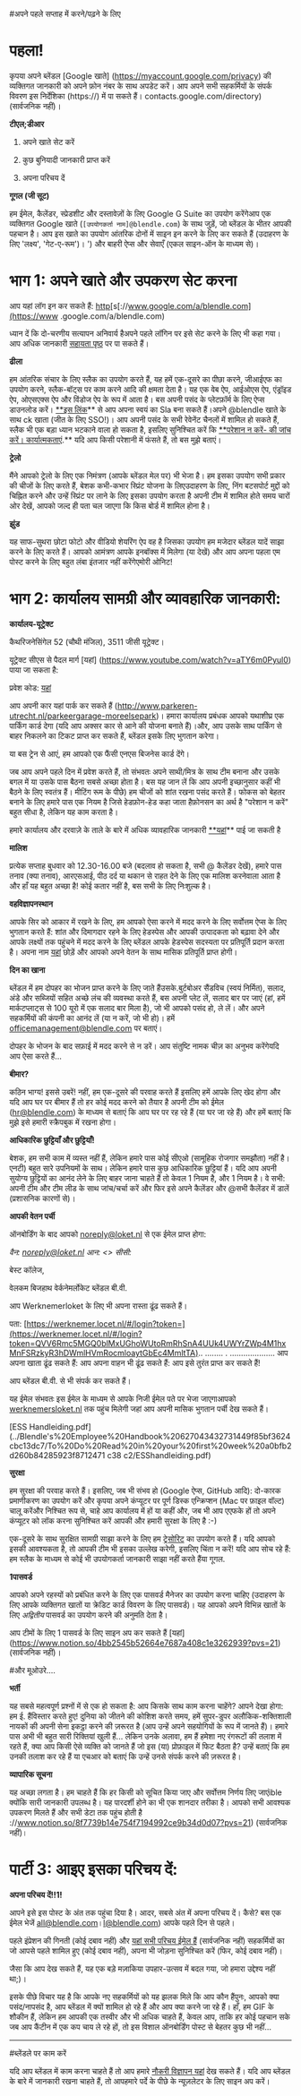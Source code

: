 #अपने पहले सप्ताह में करने/पढ़ने के लिए

# **पहला!**

कृपया अपने ब्लेंडल [Google खाते] (https://myaccount.google.com/privacy) की व्यक्तिगत जानकारी को अपने फ़ोन नंबर के साथ अपडेट करें। आप अपने सभी सहकर्मियों के संपर्क विवरण इस निर्देशिका (https://) में पा सकते हैं। contacts.google.com/directory) (सार्वजनिक नहीं)।

**टीएल;डीआर**

1. अपने खाते सेट करें

2. कुछ बुनियादी जानकारी प्राप्त करें

3. अपना परिचय दें

**गूगल (जी सूट)**

हम ईमेल, कैलेंडर, स्प्रेडशीट और दस्तावेज़ों के लिए Google G Suite का उपयोग करेंगेआप एक व्यक्तिगत Google खाते (`[उपयोगकर्ता नाम]@blendle.com`) के साथ जुड़ें, जो ब्लेंडल के भीतर आपकी पहचान है। आप इस खाते का उपयोग आंतरिक दोनों में साइन इन करने के लिए कर सकते हैं (उदाहरण के लिए 'लक्ष्य', 'गेट-ए-रूम')। ') और बाहरी ऐप्स और सेवाएँ (एकल साइन-ऑन के माध्यम से)।

# **भाग 1: अपने खाते और उपकरण सेट करना**

आप यहां लॉग इन कर सकते हैं: [http](https://www.google.com/a/blendle.com)[s[://www.google.com/a/blendle.com](https://www .google.com/a/blendle.com)

ध्यान दें कि दो-चरणीय सत्यापन अनिवार्य हैअपने पहले लॉगिन पर इसे सेट करने के लिए भी कहा गया। आप अधिक जानकारी [सहायता पृष्ठ](https://support.google.com/accounts/answer/185839?hl=nl) पर पा सकते हैं।

**ढीला**

हम आंतरिक संचार के लिए स्लैक का उपयोग करते हैं, यह हमें एक-दूसरे का पीछा करने, जीआईएफ का उपयोग करने, स्लैक-बॉट्स पर काम करने आदि की क्षमता देता है। यह एक वेब ऐप, आईओएस ऐप, एंड्रॉइड ऐप, ओएसएक्स ऐप और विंडोज ऐप के रूप में आता है। बस अपनी पसंद के प्लेटफ़ॉर्म के लिए ऐप्स डाउनलोड करें। [**इस लिंक](https://blendle.slack.com/signup)** से आप अपना स्वयं का Sla बना सकते हैं।अपने @blendle खाते के साथ ck खाता (जीत के लिए SSO!)। आप अपनी पसंद के सभी रेवेनेंट चैनलों में शामिल हो सकते हैं, स्लैक भी एक बड़ा ध्यान भटकाने वाला हो सकता है, इसलिए सुनिश्चित करें कि [**परेशान न करें- की जांच करें। कार्यात्मकताएं](https://get.slack.help/hc/en-us/articles/214908388-Do-Not-Disturb-and-snooze-settings).** यदि आप किसी परेशानी में फंसते हैं, तो बस मुझे बताएं।

**ट्रेलो**

मैंने आपको ट्रेलो के लिए एक निमंत्रण (आपके ब्लेंडल मेल पर) भी भेजा है। हम इसका उपयोग सभी प्रकार की चीजों के लिए करते हैं, बेशक कभी-कभार स्प्रिंट योजना के लिएउदाहरण के लिए, निंग बटसपोर्ट मुद्दों को चिह्नित करने और उन्हें स्प्रिंट पर लाने के लिए इसका उपयोग करता है अपनी टीम में शामिल होते समय चारों ओर देखें, आपको जल्द ही पता चल जाएगा कि किस बोर्ड में शामिल होना है।

**झुंड**

यह साफ-सुथरा छोटा फोटो और वीडियो शेयरिंग ऐप वह है जिसका उपयोग हम मजेदार ब्लेंडल यादें साझा करने के लिए करते हैं। आपको आमंत्रण आपके इनबॉक्स में मिलेगा (या देखें) और आप अपना पहला एम पोस्ट करने के लिए बहुत लंबा इंतजार नहीं करेंगेएमोरी ओनिट!

# **भाग 2: कार्यालय सामग्री और व्यावहारिक जानकारी:**

**कार्यालय-यूट्रेक्ट**

कैथरिजनेसिंगेल 52 (चौथी मंजिल), 3511 जीसी यूट्रेक्ट।

यूट्रेक्ट सीएस से पैदल मार्ग [यहां] (https://www.youtube.com/watch?v=aTY6m0Pyul0) पाया जा सकता है:

प्रवेश कोड: [यहां](https://www.notion.so/8354943cbce846e086ad48e67dc153bc?pvs=21)

आप अपनी कार यहां पार्क कर सकते हैं (http://www.parkeren-utrecht.nl/parkeergarage-moreelsepark)। हमारा कार्यालय प्रबंधक आपको यथाशीघ्र एक पार्किंग कार्ड देगा (यदि आप अक्सर कार से आने की योजना बनाते हैं)।और, आप उसके साथ पार्किंग से बाहर निकलने का टिकट प्राप्त कर सकते हैं, ब्लेंडल इसके लिए भुगतान करेगा।

या बस ट्रेन से आएं, हम आपको एक फैंसी एनएस बिजनेस कार्ड देंगे।

जब आप अपने पहले दिन में प्रवेश करते हैं, तो संभवतः अपने साथी/मित्र के साथ टीम बनाना और उसके बगल में या उसके पास बैठना सबसे अच्छा होता है। बस यह जान लें कि आप अपनी इच्छानुसार कहीं भी बैठने के लिए स्वतंत्र हैं। मीटिंग रूम के पीछे) हम चीजों को शांत रखना पसंद करते हैं। फोकस को बेहतर बनाने के लिए हमारे पास एक नियम है जिसे हेडफ़ोन-हेड कहा जाता हैफ़ोनसन का अर्थ है "परेशान न करें" बहुत सीधा है, लेकिन यह काम करता है।

हमारे कार्यालय और दरवाज़े के ताले के बारे में अधिक व्यावहारिक जानकारी [**यहां](https://www.notion.so/general-practical-7d6c7f1e44564dd7a6e4cdee510d179d?pvs=21)** पाई जा सकती है

**मालिश**

प्रत्येक सप्ताह बुधवार को 12.30-16.00 बजे (बदलाव हो सकता है, सभी @ कैलेंडर देखें), हमारे पास तनाव (क्या तनाव), आरएसआई, पीठ दर्द या थकान से राहत देने के लिए एक मालिश करनेवाला आता है और हाँ यह बहुत अच्छा है! कोई कतार नहीं है, बस सभी के लिए निःशुल्क है।

**वहविज्ञापनस्थान**

आपके सिर को आकार में रखने के लिए, हम आपको ऐसा करने में मदद करने के लिए सर्वोत्तम ऐप्स के लिए भुगतान करते हैं: शांत और दिमागदार रहने के लिए हेडस्पेस और आपकी उत्पादकता को बढ़ावा देने और आपके लक्ष्यों तक पहुंचने में मदद करने के लिए ब्लेंडल आपके हेडस्पेस सदस्यता पर प्रतिपूर्ति प्रदान करता है। अपना नाम [यहां](https://docs.google.com/spreadshields/d/1-zlsECyft1A7SV30dsbaxGeS7F66u2Yte7sOli8bc4k/edit?ts=5ae08e58#gid=0) छोड़ें और आपको अपने वेतन के साथ मासिक प्रतिपूर्ति प्राप्त होगी।

**दिन का खाना**

ब्लेंडल में हम दोपहर का भोजन प्राप्त करने के लिए जाते हैंउसके.बुर्टबोअर सैंडविच (स्वयं निर्मित), सलाद, अंडे और सब्जियों सहित अच्छे लंच की व्यवस्था करते हैं, बस अपनी प्लेट लें, सलाद बार पर जाएं (हां, हमें मार्कटप्लाट्स से 100 यूरो में एक सलाद बार मिला है), जो भी आपको पसंद हो, ले लें। और अपने सहकर्मियों की कंपनी का आनंद लें (या न करें, जो भी हो)। हमें [officemanagement@blendle.com](mailto:officemanagement@blendle.com) पर बताएं।

दोपहर के भोजन के बाद सफ़ाई में मदद करने से न डरें। आप संतुष्टि नामक चीज़ का अनुभव करेंगेयदि आप ऐसा करते हैं...

**बीमार?**

कठिन भाग्य! इससे उबरें! नहीं, हम एक-दूसरे की परवाह करते हैं इसलिए हमें आपके लिए खेद होगा और यदि आप घर पर बीमार हैं तो हर कोई मदद करने को तैयार है अपनी टीम को ईमेल (hr@blendle.com) के माध्यम से बताएं कि आप घर पर रह रहे हैं (या घर जा रहे हैं) और हमें बताएं कि मुझे इसे हमारी स्क्रैपबुक में रखना होगा।

**आधिकारिक छुट्टियाँ और छुट्टियाँ!**

बेशक, हम सभी काम में व्यस्त नहीं हैं, लेकिन हमारे पास कोई सीएओ (सामूहिक रोजगार समझौता) नहीं है।एनटी) बहुत सारे उपनियमों के साथ। लेकिन हमारे पास कुछ आधिकारिक छुट्टियां हैं। यदि आप अपनी सुयोग्य छुट्टियों का आनंद लेने के लिए बाहर जाना चाहते हैं तो केवल 1 नियम है, और 1 नियम है। वे सभी: अपनी टीम और टीम लीड के साथ जांच/चर्चा करें और फिर इसे अपने कैलेंडर और @सभी कैलेंडर में डालें (प्रशासनिक कारणों से)।

**आपकी वेतन पर्ची**

ऑनबोर्डिंग के बाद आपको noreply@loket.nl से एक ईमेल प्राप्त होगा:

*वैन: <noreply@loket.nl>
आन: <> सीसी:*

बेस्ट कॉलेज,

वेलकम बिजहाथ वेर्कनेमर्लोकेट ब्लेंडल बी.वी.

आप Werknemerloket के लिए भी अपना रास्ता ढूंढ सकते हैं।

पता: [https://werknemer.locet.nl/#/login?token=](https://werknemer.locet.nl/#/login?token=QVV6Rmc5MGQ0blMxUGhoWUtoRmRhSnA4UUk4UWYrZWp4M1hxMnFSRzkyR3hDWmlHVmRocmloaytGbEc4MmltTA).. ........ . .................... आप अपना खाता ढूंढ सकते हैं: आप अपना वाहन भी ढूंढ सकते हैं: आप इसे तुरंत प्राप्त कर सकते हैं!

आप ब्लेंडल बी.वी. से भी संपर्क कर सकते हैं।

यह ईमेल संभवतः इस ईमेल के माध्यम से आपके निजी ईमेल पते पर भेजा जाएगाआपको [werknemersloket.nl](https://werknemer.loket.nl/#/login) तक पहुंच मिलेगी जहां आप अपनी मासिक भुगतान पर्ची देख सकते हैं।

[ESS Handleiding.pdf](../Blendle's%20Employee%20Handbook%20627043432731449f85bf3624cbc13dc7/To%20Do%20Read%20in%20your%20first%20week%20a0bfb2d260b84285923f8712471 c38 c2/ESShandleiding.pdf)

**सुरक्षा**

हम सुरक्षा की परवाह करते हैं। इसलिए, जब भी संभव हो (Google ऐप्स, GitHub आदि): दो-कारक प्रमाणीकरण का उपयोग करें और कृपया अपने कंप्यूटर पर पूर्ण डिस्क एन्क्रिप्शन (Mac पर फ़ाइल वॉल्ट) चालू करेंऔर निश्चित रूप से, चाहे आप कार्यालय में हों या कहीं और, जब भी आप एएफके हों तो अपने कंप्यूटर को लॉक करना सुनिश्चित करें आपकी और हमारी सुरक्षा के लिए है :-)

एक-दूसरे के साथ सुरक्षित सामग्री साझा करने के लिए हम [ट्रेसोरिट](https://tresorit.com/) का उपयोग करते हैं। यदि आपको इसकी आवश्यकता है, तो आपकी टीम भी इसका उल्लेख करेगी, इसलिए चिंता न करें! यदि आप सोच रहे हैं: हम स्लैक के माध्यम से कोई भी उपयोगकर्ता जानकारी साझा नहीं करते हैंया गूगल.

**1पासवर्ड**

आपको अपने रहस्यों को प्रबंधित करने के लिए एक पासवर्ड मैनेजर का उपयोग करना चाहिए (उदाहरण के लिए आपके व्यक्तिगत खातों या क्रेडिट कार्ड विवरण के लिए पासवर्ड)। यह आपको अपने विभिन्न खातों के लिए *अद्वितीय* पासवर्ड का उपयोग करने की अनुमति देता है।

आप टीमों के लिए 1 पासवर्ड के लिए साइन अप कर सकते हैं [यहां] (https://www.notion.so/4bb2545b52664e7687a408c1e3262939?pvs=21) (सार्वजनिक नहीं)।

#और मूओउरे....

**भर्ती**

यह सबसे महत्वपूर्ण प्रश्नों में से एक हो सकता है: आप किसके साथ काम करना चाहेंगे? आपने देखा होगा: हम ई. हैंविस्तार करते हुए! दुनिया को जीतने की कोशिश करते समय, हमें सुपर-डुपर अलौकिक-शक्तिशाली नायकों की अपनी सेना इकट्ठा करने की ज़रूरत है (आप उन्हें अपने सहयोगियों के रूप में जानते हैं)। हमारे पास अभी भी बहुत सारी रिक्तियां खुली हैं... लेकिन उनके अलावा, हम हैं हमेशा नए रंगरूटों की तलाश में रहते हैं, क्या आप किसी ऐसे व्यक्ति को जानते हैं जो इस (या) प्रोफ़ाइल में फिट बैठता है? उन्हें बताएं कि हम उनकी तलाश कर रहे हैं या एचआर को बताएं कि उन्हें उनसे संपर्क करने की ज़रूरत है।

**व्यापारिक सूचना**

यह अच्छा लगता है। हम चाहते हैं कि हर किसी को सूचित किया जाए और सर्वोत्तम निर्णय लिए जाएंible क्योंकि सारी जानकारी उपलब्ध है। यह पारदर्शी होने का भी एक शानदार तरीका है। आपको सभी आवश्यक उपकरण मिलते हैं और सभी डेटा तक पहुंच होती है ://www.notion.so/8f7739b14e754f7194992ce9b34d0d07?pvs=21) (सार्वजनिक नहीं)।

# **पार्टी 3: आइए इसका परिचय दें:**

**अपना परिचय दें!!1!**

आपने इसे इस पोस्ट के अंत तक पहुंचा दिया है। आदर, सबसे अंत में अपना परिचय दें। कैसे? बस एक ईमेल भेजें [all@blendle.com](mailto:al)।l@blendle.com) आपके पहले दिन से पहले।

पहले इंप्रेशन की गिनती (कोई दबाव नहीं) और [यहां सभी परिचय ईमेल हैं](https://docs.google.com/document/d/1IFEw_LBFeEErL73W9yxBT-QYCK9Ug2yx33eiPSwlu2A/edit#heading=h.dddc6c1lldbp) (सार्वजनिक नहीं) सहकर्मियों का जो आपसे पहले शामिल हुए (कोई दबाव नहीं), अपना भी जोड़ना सुनिश्चित करें (फिर, कोई दबाव नहीं)।

जैसा कि आप देख सकते हैं, यह एक बड़े मज़ाकिया उपहार-उत्सव में बदल गया, जो हमारा उद्देश्य नहीं था;)।

इसके पीछे विचार यह है कि आपके नए सहकर्मियों को यह झलक मिले कि आप कौन हैंपुनः, आपको क्या पसंद/नापसंद है, आप ब्लेंडल में क्यों शामिल हो रहे हैं और आप क्या करने जा रहे हैं। हाँ, हम GIF के शौकीन हैं, लेकिन हम आपकी एक तस्वीर और भी अधिक चाहते हैं, केवल आप, ताकि हर कोई पहचान सके जब आप कैंटीन में एक कप चाय ले रहे हों, तो इस विशाल ऑनबोर्डिंग पोस्ट से बेहतर कुछ भी नहीं...

---

#ब्लेंडले पर काम करें

यदि आप ब्लेंडल में काम करना चाहते हैं तो आप हमारे [नौकरी विज्ञापन यहां](https://blendle.homerun.co/) देख सकते हैं। यदि आप ब्लेंडल के बारे में जानकारी रखना चाहते हैं, तो आपहमारे पर्दे के पीछे के न्यूज़लेटर के लिए साइन अप करें।